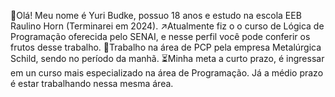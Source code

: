 👤Olá! Meu nome é Yuri Budke, possuo 18 anos e estudo na escola EEB Raulino Horn (Terminarei em 2024).
↗️Atualmente fiz o o curso de Lógica de Programação oferecida pelo SENAI, e nesse perfil você pode conferir os frutos desse trabalho.
💪Trabalho na área de PCP pela empresa Metalúrgica Schild, sendo no período da manhã.
⏳Minha meta a curto prazo, é ingressar em un curso mais especializado na área de Programação. Já a médio prazo é estar trabalhando nessa mesma área.
